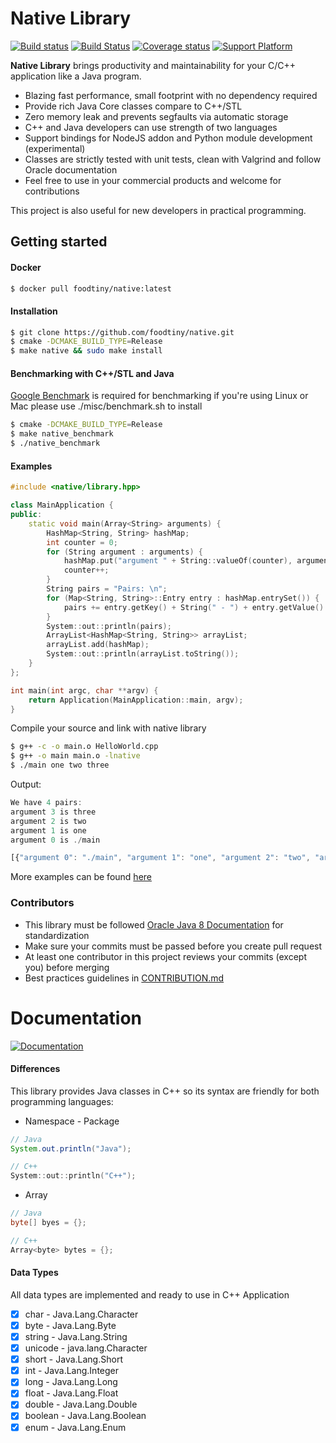 # Native Library
[![Build status](https://ci.appveyor.com/api/projects/status/5rbqtwl3nyb1vcyl/branch/master?svg=true)](https://ci.appveyor.com/project/foodtiny/native)&nbsp;[![Build Status](https://travis-ci.org/foodtiny/native.svg?branch=master)](https://travis-ci.org/foodtiny/native)
[![Coverage status](https://img.shields.io/codecov/c/github/foodtiny/native/master.svg)](https://codecov.io/gh/foodtiny/native)&nbsp;[![Support Platform](https://img.shields.io/badge/platform-windows%20%7C%20linux%20%7C%20darwin-blue.svg)]()

**Native Library** brings productivity and maintainability for your C/C++ application like a Java program.

* Blazing fast performance, small footprint with no dependency required
* Provide rich Java Core classes compare to C++/STL
* Zero memory leak and prevents segfaults via automatic storage
* C++ and Java developers can use strength of two languages
* Support bindings for NodeJS addon and Python module development (experimental)
* Classes are strictly tested with unit tests, clean with Valgrind and follow Oracle documentation
* Feel free to use in your commercial products and welcome for contributions

This project is also useful for new developers in practical programming.


## Getting started
#### Docker
```bash
$ docker pull foodtiny/native:latest
```

#### Installation
```bash
$ git clone https://github.com/foodtiny/native.git
$ cmake -DCMAKE_BUILD_TYPE=Release
$ make native && sudo make install
```

#### Benchmarking with C++/STL and Java
[Google Benchmark](https://github.com/google/benchmark) is required for benchmarking
if you're using Linux or Mac please use ./misc/benchmark.sh to install
```bash
$ cmake -DCMAKE_BUILD_TYPE=Release
$ make native_benchmark
$ ./native_benchmark
```

#### Examples
```cpp
#include <native/library.hpp>

class MainApplication {
public:
    static void main(Array<String> arguments) {
        HashMap<String, String> hashMap;
        int counter = 0;
        for (String argument : arguments) {
            hashMap.put("argument " + String::valueOf(counter), argument);
            counter++;
        }
        String pairs = "Pairs: \n";
        for (Map<String, String>::Entry entry : hashMap.entrySet()) {
            pairs += entry.getKey() + String(" - ") + entry.getValue() + String("\n");
        }
        System::out::println(pairs);
        ArrayList<HashMap<String, String>> arrayList;
        arrayList.add(hashMap);
        System::out::println(arrayList.toString());
    }
};

int main(int argc, char **argv) {
    return Application(MainApplication::main, argv);
}
```

Compile your source and link with native library
```bash
$ g++ -c -o main.o HelloWorld.cpp
$ g++ -o main main.o -lnative
$ ./main one two three
```

Output:
```javascript
We have 4 pairs:
argument 3 is three
argument 2 is two
argument 1 is one
argument 0 is ./main

[{"argument 0": "./main", "argument 1": "one", "argument 2": "two", "argument 3": "three"}]
```
More examples can be found [here](https://github.com/foodtiny/native/tree/master/examples)

### Contributors
- This library must be followed [Oracle Java 8 Documentation](https://docs.oracle.com/javase/8/docs/api) for standardization
- Make sure your commits must be passed before you create pull request
- At least one contributor in this project reviews your commits (except you) before merging
- Best practices guidelines in [CONTRIBUTION.md](https://github.com/foodtiny/native/tree/master/CONTRIBUTION.md)

# Documentation
[![Documentation](https://img.shields.io/badge/documentation-doxygen-ff69b4.svg)](https://foodtiny.github.io/native/annotated.html)
#### Differences
This library provides Java classes in C++ so its syntax are friendly for
both programming languages:

- Namespace - Package
```java
// Java
System.out.println("Java");
```
```cpp
// C++
System::out::println("C++");
```
- Array
```java
// Java
byte[] byes = {};
```
```cpp
// C++
Array<byte> bytes = {};
```

#### Data Types
All data types are implemented and ready to use in C++ Application
- [x] char - Java.Lang.Character
- [x] byte - Java.Lang.Byte
- [x] string - Java.Lang.String
- [x] unicode - java.lang.Character
- [x] short - Java.Lang.Short
- [x] int - Java.Lang.Integer
- [x] long - Java.Lang.Long
- [x] float - Java.Lang.Float
- [x] double - Java.Lang.Double
- [x] boolean - Java.Lang.Boolean
- [x] enum - Java.Lang.Enum
